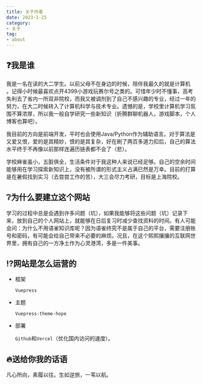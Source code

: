 ```yaml
---
title: 关于作者
date: 2023-1-25
category:
- 关于
tag:
- about
---
```


## :question:我是谁

我是一名在读的大二学生。以前父母不在身边的时候，陪伴我最久的就是计算机 。记得小时候最喜欢点开4399小游戏玩赛尔号之类的。可惜年少时不懂事，高考失利去了省内一所双非院校，而我又被调剂到了自己不感兴趣的专业，经过一年的努力，在大二时候转入了计算机科学与技术专业。遗憾的是，学校里计算机学习氛围不算浓厚，所以我一般自学研究一些新知识（折腾群聊机器人，游戏脚本，个人博客也算吧）。

我目前的方向是前端开发，平时也会使用Java/Python作为辅助语言。对于算法是又爱又恨，爱的是其精妙，恨的是其复杂，好在刷了两百多道力扣后，自己的算法水平终于不再像以前那样连遍历链表都不会了（悲）。

学校麻雀虽小，五脏俱全，生活条件对于我这种人来说已经足够。自己的空余时间能够用在学习探索新知识上，没有被所谓的形式主义占满已然是万幸。目前的打算是在暑假找到实习（去尝尝工作的苦），大三会尽力考研，目标是上海院校。

## :grey_question:为什么要建立这个网站

学习的过程中总是会遇到许多问题（坑），如果我能够将这些问题（坑）记录下来，放到自己的个人网站上，就能够在日后复习时减少查找资料的时间。有人可能会问：为什么不用语雀知识库呢？因为语雀终究不是属于自己的平台，需要注册账号和密码，有可能会给自己带来不必要的麻烦。况且，在这个熙熙攘攘的互联网世界里，拥有自己的一方净土作为心灵港湾，多是一件美事。

## :interrobang:网站是怎么运营的

- 框架

   `Vuepress`

- 主题

  `Vuepress-theme-hope`

- 部署

   `Github`和`Vercel`（优化国内访问的速度）。

## :fire:送给你我的话语

凡心所向，素履以往。生如逆旅，一苇以航。

